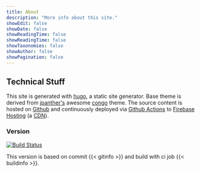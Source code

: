 ```yaml
---
title: About
description: "More info about this site."
showEdit: false
showDate: false
showReadingTime: false
showReadingTime: false
showTaxonomies: false
showAuthor: false
showPagination: false
---
```


## Technical Stuff

This site is generated with [hugo](https://gohugo.io/), a static site generator. Base theme is derived from 
[jpanther's](https://github.com/jpanther) awesome [congo](https://github.com/jpanther/congo) theme. The source content
is hosted on [Github](https://github.com/patrickfav/website-favre) and continuously deployed via 
[Github Actions](https://github.com/patrickfav/website-favre/actions) to 
[Firebase Hosting](https://firebase.google.com/docs/hosting) (a [CDN](https://en.wikipedia.org/wiki/Content_delivery_network)).

### Version

[![Build Status](https://github.com/patrickfav/website-favre/actions/workflows/build_deploy.yml/badge.svg)](https://github.com/patrickfav/website-favre/actions)

This version is based on commit {{< gitinfo >}} and build with ci job {{< buildinfo >}}.
